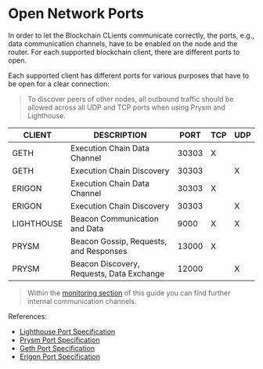# Open Network Ports

In order to let the Blockchain CLients communicate correctly, the ports, e.g., data communication channels, have to be enabled on the node and the router. For each supported blockchain client, there are different ports to open.

Each supported client has different ports for various purposes that have to be open for a clear connection:

> To discover peers of other nodes, all outbound traffic should be allowed across all UDP and TCP ports when using Prysm and Lighthouse.

| CLIENT     | DESCRIPTION                               | PORT  | TCP | UDP |
| ---------- | ----------------------------------------- | ----- | --- | --- |
| GETH       | Execution Chain Data Channel              | 30303 | X   |     |
| GETH       | Execution Chain Discovery                 | 30303 |     | X   |
| ERIGON     | Execution Chain Data Channel              | 30303 | X   |     |
| ERIGON     | Execution Chain Discovery                 | 30303 |     | X   |
| LIGHTHOUSE | Beacon Communication and Data             | 9000  | X   | X   |
| PRYSM      | Beacon Gossip, Requests, and Responses    | 13000 | X   |     |
| PRYSM      | Beacon Discovery, Requests, Data Exchange | 12000 |     | X   |

> Within the [monitoring section](/docs/mainnet/complete-node-guide/monitoring/core-tools) of this guide you can find further internal communication channels.

References:

- [Lighthouse Port Specification](https://lighthouse-book.sigmaprime.io/faq.html?highlight=9000#do-i-need-to-set-up-any-port-mappings)
- [Prysm Port Specification](https://docs.prylabs.network/docs/prysm-usage/p2p-host-ip#configure-your-firewall)
- [Geth Port Specification](https://github.com/ethereum/go-ethereum#configuration)
- [Erigon Port Specification](https://github.com/ledgerwatch/erigon#default-ports-and-firewalls)
